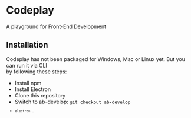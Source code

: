 # Codeplay

A playground for Front-End Development

## Installation

Codeplay has not been packaged for Windows, Mac or Linux yet. But you can run it via CLI  
by following these steps:
 - Install npm
 - Install Electron
 - Clone this repository
 - Switch to ab-develop: <code>git checkout ab-develop<code>
 - <code>electron .</code>